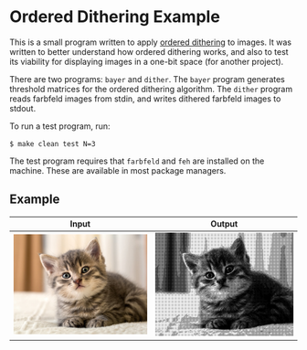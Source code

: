 # Ordered Dithering Example

This is a small program written to apply [ordered dithering][1] to
images. It was written to better understand how ordered dithering
works, and also to test its viability for displaying images in a
one-bit space (for another project).

There are two programs: `bayer` and `dither`. The `bayer` program
generates threshold matrices for the ordered dithering algorithm.
The `dither` program reads farbfeld images from stdin, and writes
dithered farbfeld images to stdout.

To run a test program, run: 

	$ make clean test N=3

The test program requires that `farbfeld` and `feh` are installed
on the machine. These are available in most package managers.

## Example

Input                      | Output
:-------------------------:|:-------------------------:
![](example/input.png)    | ![](example/output.png)

[1]: https://en.wikipedia.org/wiki/Ordered_dithering

